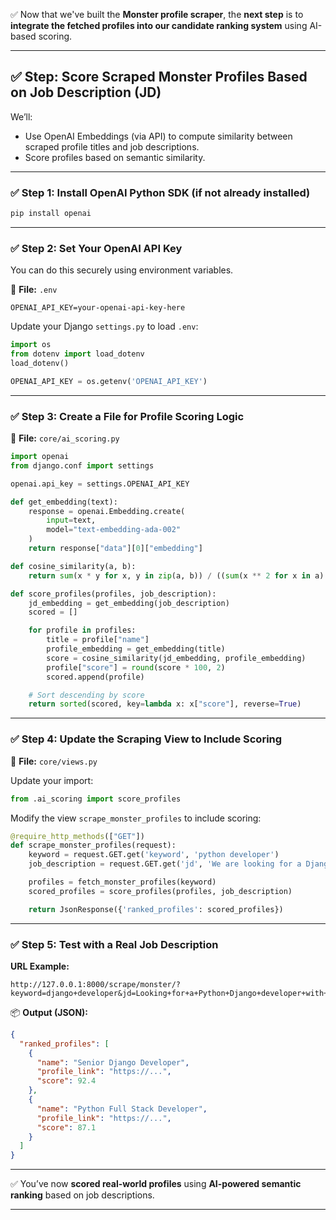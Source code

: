 ✅ Now that we've built the **Monster profile scraper**, the **next step** is to **integrate the fetched profiles into our candidate ranking system** using AI-based scoring.

---

## ✅ Step: Score Scraped Monster Profiles Based on Job Description (JD)

We’ll:

* Use OpenAI Embeddings (via API) to compute similarity between scraped profile titles and job descriptions.
* Score profiles based on semantic similarity.

---

### ✅ Step 1: Install OpenAI Python SDK (if not already installed)

```bash
pip install openai
```

---

### ✅ Step 2: Set Your OpenAI API Key

You can do this securely using environment variables.

📄 **File:** `.env`

```env
OPENAI_API_KEY=your-openai-api-key-here
```

Update your Django `settings.py` to load `.env`:

```python
import os
from dotenv import load_dotenv
load_dotenv()

OPENAI_API_KEY = os.getenv('OPENAI_API_KEY')
```

---

### ✅ Step 3: Create a File for Profile Scoring Logic

📄 **File:** `core/ai_scoring.py`

```python
import openai
from django.conf import settings

openai.api_key = settings.OPENAI_API_KEY

def get_embedding(text):
    response = openai.Embedding.create(
        input=text,
        model="text-embedding-ada-002"
    )
    return response["data"][0]["embedding"]

def cosine_similarity(a, b):
    return sum(x * y for x, y in zip(a, b)) / ((sum(x ** 2 for x in a) ** 0.5) * (sum(y ** 2 for y in b) ** 0.5))

def score_profiles(profiles, job_description):
    jd_embedding = get_embedding(job_description)
    scored = []

    for profile in profiles:
        title = profile["name"]
        profile_embedding = get_embedding(title)
        score = cosine_similarity(jd_embedding, profile_embedding)
        profile["score"] = round(score * 100, 2)
        scored.append(profile)

    # Sort descending by score
    return sorted(scored, key=lambda x: x["score"], reverse=True)
```

---

### ✅ Step 4: Update the Scraping View to Include Scoring

📄 **File:** `core/views.py`

Update your import:

```python
from .ai_scoring import score_profiles
```

Modify the view `scrape_monster_profiles` to include scoring:

```python
@require_http_methods(["GET"])
def scrape_monster_profiles(request):
    keyword = request.GET.get('keyword', 'python developer')
    job_description = request.GET.get('jd', 'We are looking for a Django Developer with experience in REST APIs.')

    profiles = fetch_monster_profiles(keyword)
    scored_profiles = score_profiles(profiles, job_description)

    return JsonResponse({'ranked_profiles': scored_profiles})
```

---

### ✅ Step 5: Test with a Real Job Description

**URL Example:**

```
http://127.0.0.1:8000/scrape/monster/?keyword=django+developer&jd=Looking+for+a+Python+Django+developer+with+3+years+experience+in+REST+API+development.
```

📦 **Output (JSON):**

```json
{
  "ranked_profiles": [
    {
      "name": "Senior Django Developer",
      "profile_link": "https://...",
      "score": 92.4
    },
    {
      "name": "Python Full Stack Developer",
      "profile_link": "https://...",
      "score": 87.1
    }
  ]
}
```

---

✅ You’ve now **scored real-world profiles** using **AI-powered semantic ranking** based on job descriptions.

---
